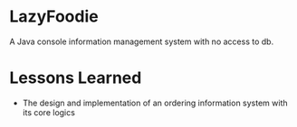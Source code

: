 # LazyFoodie

A Java console information management system with no access to db.

# Lessons Learned

* The design and implementation of an ordering information system with its core logics
